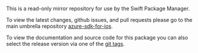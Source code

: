 This is a read-only mirror repository for use by the Swift Package Manager.

To view the latest changes, github issues, and pull requests please go to the main umbrella repository [azure-sdk-for-ios](https://github.com/Azure/azure-sdk-for-ios).

To view the documentation and source code for this package you can also select the release version via one of the [git tags](https://github.com/Benbp/SwiftPM-AzureCommunicationChat/tags).
